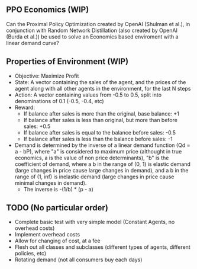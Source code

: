 ## PPO Economics (WIP)
 Can the Proximal Policy Optimization created by OpenAI (Shulman et al.), in conjunction with Random Network Distillation (also created by OpenAI (Burda et al.)) be used to solve an Economics based enviroment with a linear demand curve?
 
## Properties of Environment (WIP)
* Objective: Maximize Profit
* State: A vector containing the sales of the agent, and the prices of the agent along with all other agents in the environment, for the last N steps
* Action: A vector containing values from -0.5 to 0.5, split into denominations of 0.1 (-0.5, -0.4, etc)
* Reward: 
    * If balance after sales is more than the original, base balance: +1
    * If balance after sales is less than original, but more than before sales: +0.5
    * If balance after sales is equal to the balance before sales: -0.5
    * If balance after sales is less than the balance before sales: -1
* Demand is determined by the inverse of a linear demand function (Qd = a - bP), where "a" is considered to maximum price (althought in true economics, a is the value of non price determinants), "b" is the coefficient of demand, where a b in the range of (0, 1) is elastic demand (large changes in price cause large changes in demand), and a b in the range of (1, inf) is inelastic demand (large changes in price cause minimal changes in demand).
    * The inverse is -(1/b) * (p - a)

## TODO (No particular order)
* Complete basic test with very simple model (Constant Agents, no overhead costs)
* Implement overhead costs
* Allow for changing of cost, at a fee
* Flesh out all classes and subclasses (different types of agents, different policies, etc)
* Rotating demand (not all consumers buy each days)
